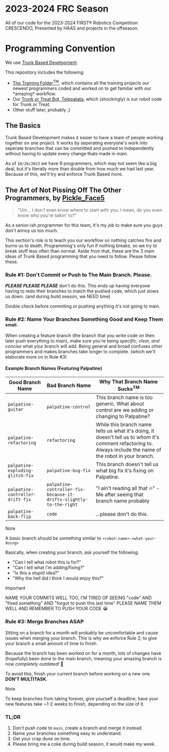# 2023-2024 FRC Season
All of our code for the 2023-2024 FIRST® Robotics Competition CRESCENDO, Presented by HAAS and projects in the offseason.

# Programming Convention
We use [Trunk Based Development](https://trunkbaseddevelopment.com/).

This repository includes the following:
+ [The Training Folder<sup>TM</sup>](https://github.com/SteelRidgeRobotics/2023-2024_FRC_Season/tree/main), which contains all the training projects our newest programmers coded and worked on to get familiar with our \*amazing\* workflow.
+ Our [Trunk or Treat Bot, Telepatata](https://github.com/SteelRidgeRobotics/2023-2024_FRC_Season/tree/main/TrunkOrTreatRobot), which (shockingly) is our robot code for Trunk or Treat.
+ Other stuff later, probably ;)

## The Basics
Trunk Based Development makes it easier to have a team of people working together on one project. It works by seperating everyone's work into seperate branches that can be committed and pushed to independently without having to update every change thats made in main.

As of `10/26/2023` we have 8 programmers, which may not seem like a big deal, but it's literally more than double from how much we had last year. Because of this, we'll try and enforce Trunk Based more.

## The Art of Not Pissing Off The Other Programmers, by [Pickle_Face5](https://github.com/PickleFace5)
> "Um... I don't even know where to start with you. I mean, do you even know who you're talkin' to?"

As a senior-ish programmer for this team, it's my job to make sure you guys don't annoy us too much.

This section's role is to teach you our workflow so nothing catches fire and burns us to death. Programming's only fun if nothing breaks, so we try to break stuff less often than normal. Aside from that, these are the 3 main ideas of Trunk Based programming that you need to follow. Please follow these.

### Rule #1: Don't Commit or Push to The Main Branch. Please.
***PLEASE PLEASE PLEASE*** don't do this. This ends up having everyone having to redo their branches to match the pushed code, which just slows us down. (and during build season, we NEED time)

Double check before commiting or pushing anything it's not going to main.

### Rule #2: Name Your Branches Something Good and Keep Them <sub>small.</sub>
When creating a feature branch (the branch that you write code on then later push everything to main), make sure you're being *specific, clear, and concise* what your branch will add. Being general and broad confuses other programmers and makes branches take longer to complete. (which we'll elaborate more on in Rule #3)

#### Example Branch Names (Featuring Palpatine)
| Good Branch Name | Bad Branch Name | Why That Branch Name Sucks<sup>TM</sup>
|------------------|------------------|---------------------------------------|
| `palpatine-guitar` | `palpatine-control` | This branch name is too generic. What about control are we adding or changing to Palpatine? |
| `palpatine-refactoring` | `refactoring` | While this branch name tells us what it's doing, it doesn't tell us to *whom* it's comment refactoring to. Always include the name of the robot in your branch. |
| `palpatine-exploding-glitch-fix` | `palpatine-bug-fix` | This branch doesn't tell us what big fix it's fixing on Palpatine. |
| `palpatine-controller-drift-fix` | `palpatine-controller-fix-because-it-drifts-slightly-to-the-right` | "I ain't reading all that 🔥" - Me after seeing that branch name probably |
| `palpatine-back-flip` | `code` | ...please don't do this. |

> [!NOTE]
> A basic branch should be something similar to `<robot-name>-<what-your-doing>`

Basically, when creating your branch, ask yourself the following:
+ "Can I tell what robot this is for?"
+ "Can I tell what I'm adding/fixing?"
+ "Is this a stupid idea?"
+ "Why the hell did I think I would enjoy this?"

> [!IMPORTANT]
> NAME YOUR COMMITS WELL TOO, I'M TIRED OF SEEING "code" AND "fixed something" AND "forgot to push this last time" PLEASE NAME THEM WELL AND REMEMBER TO PUSH YOUR CODE 😭

### Rule #3: Merge Branches ASAP
Sitting on a branch for a month will probably be uncomfortable and cause issues when merging your branch. This is why we enforce Rule 2; to give your branch a small amount of time to finish.

Because the branch has been worked on for a month, lots of changes have (hopefully) been done to the main branch, meaning your amazing branch is now *completely outdated!* 🥳

To avoid this, finish your current branch before working on a new one. __DON'T MULTITASK__.

> [!NOTE]
> To keep branches from taking forever, give yourself a deadline; have your new features take ~1-2 weeks to finish, depending on the size of it.

### TL;DR
1. Don't push code to `main`, create a branch and merge it instead.
2. Name your branches something easy to understand.
3. Get your crap done on time.
4. Please bring me a coke during build season, it would make my week.

